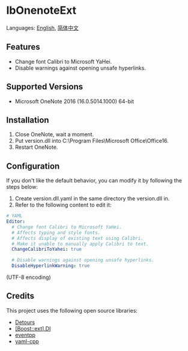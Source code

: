 # IbOnenoteExt
Languages: [English](README.md), [简体中文](README.zh-Hans.md)

## Features
* Change font Calibri to Microsoft YaHei.
* Disable warnings against opening unsafe hyperlinks.

## Supported Versions
* Microsoft OneNote 2016 (16.0.5014.1000) 64-bit

## Installation
1. Close OneNote, wait a moment.
1. Put version.dll into C:\Program Files\Microsoft Office\Office16.
1. Restart OneNote.

## Configuration
If you don't like the default behavior, you can modify it by following the steps below:
1. Create version.dll.yaml in the same directory the version.dll in.
1. Refer to the following content to edit it:
```yaml
# YAML
Editor:
  # Change font Calibri to Microsoft YaHei.
  # Affects typing and style fonts.
  # Affects display of existing text using Calibri.
  # Make it unable to manually apply Calibri to text.
  ChangeCalibriToYahei: true

  # Disable warnings against opening unsafe hyperlinks.
  DisableHyperlinkWarning: true
```
(UTF-8 encoding)

## Credits
This project uses the following open source libraries:

* [Detours](https://github.com/microsoft/detours)
* [[Boost::ext].DI](https://github.com/boost-ext/di)
* [eventpp](https://github.com/wqking/eventpp)
* [yaml-cpp](https://github.com/jbeder/yaml-cpp)